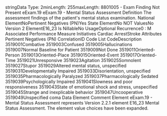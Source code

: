

stringData Type: 2minLength: 255maxLength: 
8801005 - Exam Finding Not Present
eExam.19
eExam.19 - Mental Status Assessment
Definition
The assessment findings of the patient's mental status examination.
National ElementNoPertinent Negatives (PN)Yes
State ElementNo
NOT ValuesNo
Version 2 ElementE16_23
Is NillableNo
UsageOptional
Recurrence0 : M
Associated Performance Measure Initiatives
Cardiac ArrestStroke
Attributes
Pertinent Negatives (PN)
CorrelationID
Code List
CodeDescription
3519001Combative
3519003Confused
3519005Hallucinations
3519007Normal Baseline for Patient
3519009Not Done
3519011Oriented-Person
3519013Oriented-Place
3519015Oriented-Event
3519017Oriented-Time
3519021Unresponsive
3519023Agitation
3519025Somnolent
3519027Stupor
3519029Altered mental status, unspecified
3519031Developmentally Impaired
3519033Disorientation, unspecified
3519035Pharmacologically Paralyzed
3519037Pharmacologically Sedated
3519039Psychologically Impaired
3519041Slowness and poor responsiveness
3519043State of emotional shock and stress, unspecified
3519045Strange and inexplicable behavior
3519047Uncooperative
3519049Unspecified coma
Data Element Comment
Element eExam.19 - Mental Status Assessment represents Version 2.2.1 element E16_23 Mental Status Assessment. The
element value choices have been expanded.